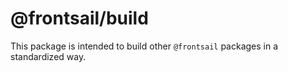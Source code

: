 # @frontsail/build

This package is intended to build other `@frontsail` packages in a standardized way.